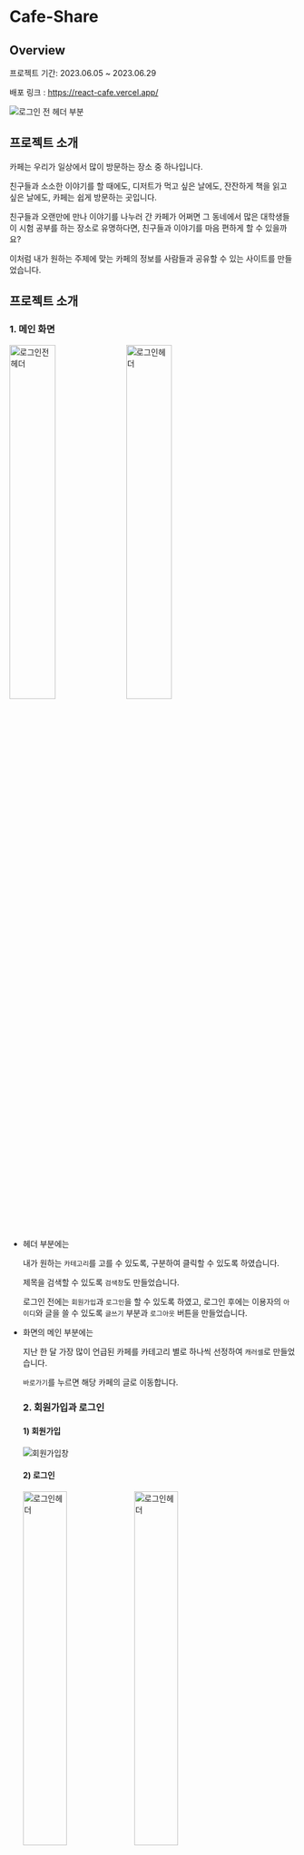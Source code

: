 # Cafe-Share
## Overview

프로젝트 기간: 2023.06.05 ~ 2023.06.29

배포 링크 : <https://react-cafe.vercel.app/>

![로그인 전 헤더 부분](https://github.com/yjy1111/react-cafe/assets/109332470/48e37619-ba98-469b-9884-1961a306115b)


## 프로젝트 소개
카페는 우리가 일상에서 많이 방문하는 장소 중 하나입니다.

친구들과 소소한 이야기를 할 때에도, 디저트가 먹고 싶은 날에도, 잔잔하게 책을 읽고 싶은 날에도, 카페는 쉽게 방문하는 곳입니다. 

친구들과 오랜만에 만나 이야기를 나누러 간 카페가 어쩌면 그 동네에서 많은 대학생들이 시험 공부를 하는 장소로 유명하다면, 친구들과 이야기를 마음 편하게 할 수 있을까요?

이처럼 내가 원하는 주제에 맞는 카페의 정보를 사람들과 공유할 수 있는 사이트를 만들었습니다. 

## 프로젝트 소개
### 1. 메인 화면
<img width="40%" alt="로그인전헤더" src="https://github.com/yjy1111/react-cafe/assets/109332470/dc022395-4544-4466-abf7-af072e0c98f6"> 
<img width="40%" alt="로그인헤더" src="https://github.com/yjy1111/react-cafe/assets/109332470/35596c62-a187-4ffc-b46b-c4b60cf7d2b4"> 

- 헤더 부분에는
    
    내가 원하는 `카테고리`를 고를 수 있도록, 구분하여 클릭할 수 있도록 하였습니다. 
    
    제목을 검색할 수 있도록 `검색창`도 만들었습니다.
    
    로그인 전에는 `회원가입`과 `로그인`을 할 수 있도록 하였고, 로그인 후에는 이용자의 `아이디`와 글을 쓸 수 있도록 `글쓰기` 부분과 `로그아웃` 버튼을 만들었습니다.

- 화면의 메인 부분에는
    
    지난 한 달 가장 많이 언급된 카페를 카테고리 별로 하나씩 선정하여 `캐러셀`로 만들었습니다.
    
     `바로가기`를 누르면 해당 카페의 글로 이동합니다.

  ### 2. 회원가입과 로그인
  #### 1) 회원가입
  ![회원가입창](https://github.com/yjy1111/react-cafe/assets/109332470/8ad8373b-dee9-45b2-a2f1-acabff4a2f91)
  #### 2) 로그인
  <img width="40%" alt="로그인헤더" src="https://github.com/yjy1111/react-cafe/assets/109332470/082e2a42-2b3a-45ac-b5cc-65d7aaa99105"> 
  <img width="40%" alt="로그인헤더" src="https://github.com/yjy1111/react-cafe/assets/109332470/9ebe2534-9416-42a9-91dc-a5b49c00d183"> 

![세션스토리지](https://github.com/yjy1111/react-cafe/assets/109332470/6dcb0c94-d3ff-485a-b292-ce020004b3ac)

- Session  Storage
    
    로그인 상태를 계속 유지하기 위해서 로그인한 `user`의 정보를 받아와  `SessionStorage`에 보관하였습니다.


### 3. 글 등록
![글 등록](https://github.com/yjy1111/react-cafe/assets/109332470/c21b325b-092d-4983-ae91-5d42ea121c27)

카테고리 / 주소 / 위도와 경도 / 글 작성 칸 / 파일 로 구성되어 있습니다.

글 작성 칸은 React-Quill 라이브러리를 사용하였습니다.
- React-Quill이란,
    
    리액트 텍스트 에디터로  `줄바꿈`, `글꼴`, `글자색`, `사진`, `영상` 등을 쉽게 적용할 수 있습니다. 
    
    취향에 맞게 커스텀 할 수 있습니다. 
    
    Desktop/ Mobile을 모두 지원합니다.

로그인이 되어 있지 않은 경우 , 글을 등록하려 한다면, 로그인이 필요하다는 경고창이 뜨도록 하였습니다.

### 4. 글 목록
![글 목로](https://github.com/yjy1111/react-cafe/assets/109332470/9d1e466d-3b81-4785-875f-0d33f0df8bf1)
해당 카테고리를 선택하면, `지역`, `카페 이름`, `글의 내용`, `작성자`, `작성일`이 보이도록 만들었습니다. 

![페이지네이션](https://github.com/yjy1111/react-cafe/assets/109332470/b066ada4-906e-4b81-90ff-6d580e6b58eb)

- 페이지네이션이 적용된 경우 한 화면에는 10개의 글이 들어가도록 하였으며, 5 페이지씩 끊었습니다.

### 5. 글 읽기

![글 읽기](https://github.com/yjy1111/react-cafe/assets/109332470/c0d30e24-a645-41dc-9b4e-a8824db36abd)



